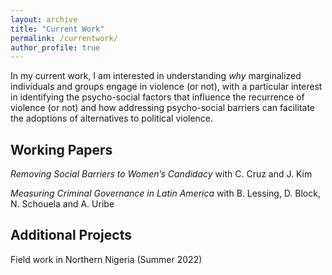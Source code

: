 ```yaml
---
layout: archive
title: "Current Work"
permalink: /currentwork/
author_profile: true
---
```


In my current work, I am interested in understanding *why* marginalized individuals and groups engage in violence (or not), with a particular interest in identifying the psycho-social factors that influence the recurrence of violence (or not) and how addressing psycho-social barriers can facilitate the adoptions of alternatives to political violence. 

## Working Papers

*Removing Social Barriers to Women’s Candidacy* with C. Cruz and J. Kim

*Measuring Criminal Governance in Latin America* with B. Lessing, D. Block, N. Schouela and A. Uribe

## Additional Projects

Field work in Northern Nigeria (Summer 2022)



